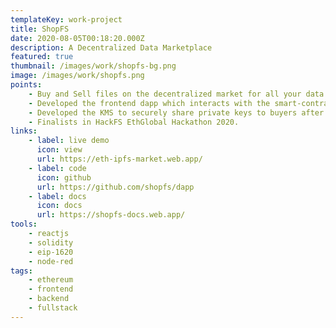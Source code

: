 ```yaml
---
templateKey: work-project
title: ShopFS
date: 2020-08-05T00:18:20.000Z
description: A Decentralized Data Marketplace
featured: true
thumbnail: /images/work/shopfs-bg.png
image: /images/work/shopfs.png
points:
    - Buy and Sell files on the decentralized market for all your data needs.
    - Developed the frontend dapp which interacts with the smart-contracts using web3JS.
    - Developed the KMS to securely share private keys to buyers after sale is done.
    - Finalists in HackFS EthGlobal Hackathon 2020.
links:
    - label: live demo
      icon: view
      url: https://eth-ipfs-market.web.app/
    - label: code
      icon: github
      url: https://github.com/shopfs/dapp
    - label: docs
      icon: docs
      url: https://shopfs-docs.web.app/
tools:
    - reactjs
    - solidity
    - eip-1620
    - node-red
tags:
    - ethereum
    - frontend
    - backend
    - fullstack
---
```

